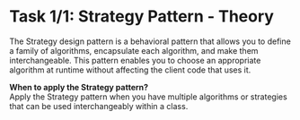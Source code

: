 # Task 1/1: Strategy Pattern - Theory

The Strategy design pattern is a behavioral pattern that allows you to define a family of algorithms,
encapsulate each algorithm, and make them interchangeable.
This pattern enables you to choose an appropriate algorithm at runtime without affecting the client code that uses it.

**When to apply the Strategy pattern?** \
Apply the Strategy pattern when you have multiple algorithms or strategies that can be used interchangeably within a class.
